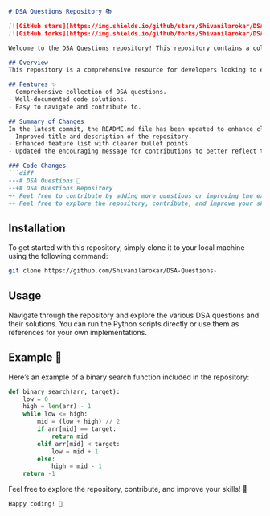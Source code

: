 ```markdown
# DSA Questions Repository 📚

[![GitHub stars](https://img.shields.io/github/stars/Shivanilarokar/DSA-Questions-?style=social)](https://github.com/Shivanilarokar/DSA-Questions-) 
[![GitHub forks](https://img.shields.io/github/forks/Shivanilarokar/DSA-Questions-?style=social)](https://github.com/Shivanilarokar/DSA-Questions-)

Welcome to the DSA Questions repository! This repository contains a collection of Data Structures and Algorithms (DSA) questions along with their solutions. It is designed to help developers improve their problem-solving skills and prepare for technical interviews.

## Overview
This repository is a comprehensive resource for developers looking to enhance their coding skills through practical examples of data structures and algorithms.

## Features ✨
- Comprehensive collection of DSA questions.
- Well-documented code solutions.
- Easy to navigate and contribute to.

## Summary of Changes
In the latest commit, the README.md file has been updated to enhance clarity and engagement. The following changes were made:
- Improved title and description of the repository.
- Enhanced feature list with clearer bullet points.
- Updated the encouraging message for contributions to better reflect the collaborative spirit of the repository.

### Code Changes
```diff
---# DSA Questions 📖
--+# DSA Questions Repository
+- Feel free to contribute by adding more questions or improving the existing solutions!
++ Feel free to explore the repository, contribute, and improve your skills!
```

## Installation
To get started with this repository, simply clone it to your local machine using the following command:
```bash
git clone https://github.com/Shivanilarokar/DSA-Questions-
```

## Usage
Navigate through the repository and explore the various DSA questions and their solutions. You can run the Python scripts directly or use them as references for your own implementations.

## Example 🎉
Here’s an example of a binary search function included in the repository:
```python
def binary_search(arr, target):
    low = 0
    high = len(arr) - 1
    while low <= high:
        mid = (low + high) // 2
        if arr[mid] == target:
            return mid
        elif arr[mid] < target:
            low = mid + 1
        else:
            high = mid - 1
    return -1
```

Feel free to explore the repository, contribute, and improve your skills! 🚀

```
Happy coding! 🎉
```
```